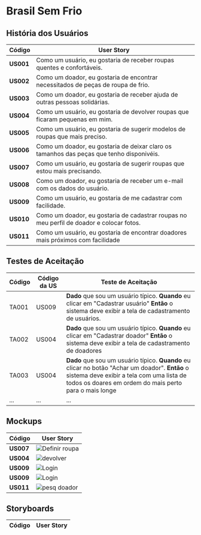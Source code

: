 # Brasil Sem Frio

## História dos Usuários

| Código    | User Story                                                   |
| --------- | ------------------------------------------------------------ |
| **US001** | Como um usuário, eu gostaria de receber roupas quentes e confortáveis. |
| **US002** | Como um doador, eu gostaria de encontrar necessitados de peças de roupa de frio. |
| **US003** | Como um doador, eu gostaria de receber ajuda de outras pessoas solidárias.|
| **US004** |  Como um usuário, eu gostaria de devolver roupas que ficaram pequenas em mim.  |
| **US005** | Como um usuário, eu gostaria de sugerir modelos de roupas que mais preciso. |
| **US006** | Como um doador, eu gostaria de deixar claro os tamanhos das peças que tenho disponivéis. |
| **US007** | Como um usuário, eu gostaria de sugerir roupas que estou mais precisando. |
| **US008** | Como um doador, eu gostaria de receber um e-mail com os dados do usuário. |
| **US009** | Como um usuário, eu gostaria de me cadastrar com facilidade. |
| **US010** | Como um doador, eu gostaria de cadastrar roupas no meu perfil de doador e colocar fotos. |
| **US011** | Como um usuário, eu gostaria de encontrar doadores mais próximos com facilidade          |


## Testes de Aceitação

| Código | Código da US | Teste de Aceitação                                           |
| ------ | ------------ | ------------------------------------------------------------ |
| TA001  | US009        | **Dado** que sou um usuário típico. **Quando** eu clicar em "Cadastrar usuário" **Então** o sistema deve exibir a tela de cadastramento de usuários. |
| TA002  | US004        | **Dado** que sou um usuário típico. **Quando** eu clicar em "Cadastrar doador" **Então** o sistema deve exibir a tela de cadastramento de doadores |
| TA003  | US004        | **Dado** que sou um usuário típico. **Quando** eu clicar no botão "Achar um doador". **Então** o sistema deve exibir a tela com uma lista de todos os doares em ordem do mais perto para o mais longe |
| ...    | ...          | ...                                                          |

## Mockups
| Código    | User Story                                                   |
| --------- | ------------------------------------------------------------ |
| **US007** | ![Definir roupa](https://user-images.githubusercontent.com/94196890/145587457-3bb314e8-bb26-4432-a029-655b56c854eb.png) |
| **US004** | ![devolver](https://user-images.githubusercontent.com/94196890/145588098-5d340b62-d291-47ba-b178-b296b52023d0.png)      |
| **US009** | ![Login](https://user-images.githubusercontent.com/94196890/145588371-d2e6d3e1-bb2f-435e-9588-11047815dafb.png)         |
| **US009** | ![Login](https://user-images.githubusercontent.com/94196890/145588371-d2e6d3e1-bb2f-435e-9588-11047815dafb.png)         |
| **US011** | ![pesq doador](https://user-images.githubusercontent.com/94196890/145588857-03c7cf45-7a39-4853-ab95-4d187efe339b.png)   |

## Storyboards
| Código    | User Story                                                   |
| --------- | ------------------------------------------------------------ |


